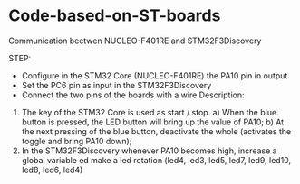 # Code-based-on-ST-boards
Communication beetwen NUCLEO-F401RE and  STM32F3Discovery

STEP:

- Configure in the STM32 Core (NUCLEO-F401RE) the PA10 pin in output
- Set the PC6 pin as input in the STM32F3Discovery
- Connect the two pins of the boards with a wire 
Description:
1. The key of the STM32 Core is used as start / stop.
a) When the blue button is pressed, the LED button will bring up the value of PA10;
b) At the next pressing of the blue button, deactivate the whole (activates the toggle and bring PA10 down);
2. In the STM32F3Discovery whenever PA10 becomes high, increase a global variable ed
make a led rotation (led4, led3, led5, led7, led9, led10, led8, led6, led4)
